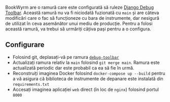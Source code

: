 BookWyrm are o ramură care este configurată să ruleze [Django Debug Toolbar](https://django-debug-toolbar.readthedocs.io/en/latest/). Această ramură nu va fi niciodată fuzionată cu `main` și are câteva modificări care o fac să funcționeze cu bara de instrumente, dar nesigură de utilizat în ceva asemănător unui mediu de producție. Pentru a folosi această ramură, va trebui să urmăriți câțiva pași pentru a o configura.

## Configurare

- Folosind git, deplasați-vă pe ramura [`debug-toolbar`](https://github.com/bookwyrm-social/bookwyrm/tree/debug-toolbar)
- Actualizați ramura relativ la `main` folosind `git merge main`. Ramura este actualizată periodic dar este probabil ca ea să fie în urmă.
- Reconstruiți imaginea Docker folosind `docker-compose up --build` pentru a vă asigura că biblioteca de instrumente de depanare este instalată din `requirements.txt`
- Accesați imaginea aplicației `web` direct (în loc de `nginx`) folosind portul `8000`
